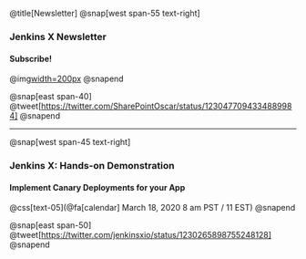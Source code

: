 
@title[Newsletter]
@snap[west span-55 text-right]
### Jenkins X Newsletter
#### Subscribe!

@img[width=200px](assets/img/newsletter.png)
@snapend



@snap[east span-40]
@tweet[https://twitter.com/SharePointOscar/status/1230477094334889984]
@snapend

---

@snap[west span-45 text-right]
### Jenkins X: Hands-on Demonstration
#### Implement Canary Deployments for your App
@css[text-05](@fa[calendar] March 18, 2020 8 am PST / 11 EST)
@snapend

@snap[east span-50]
@tweet[https://twitter.com/jenkinsxio/status/1230265898755248128]
@snapend
